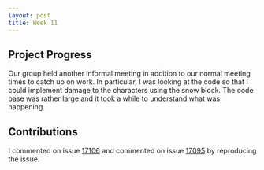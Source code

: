 ```yaml
--- 
layout: post
title: Week 11
---
```


## Project Progress
Our group held another informal meeting in addition to our normal meeting times to catch up on work. In particular, I was looking at the code so that I could implement damage to the characters using the snow block. The code base was rather large and it took a while to understand what was happening. 

## Contributions
I commented on issue [17106](https://github.com/atom/atom/issues/17106) and commented on issue [17095](https://github.com/atom/atom/issues/17095) by reproducing the issue. 

